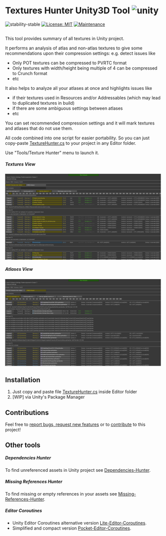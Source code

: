 # Textures Hunter Unity3D Tool ![unity](https://img.shields.io/badge/Unity-100000?style=for-the-badge&logo=unity&logoColor=white)

![stability-stable](https://img.shields.io/badge/stability-stable-green.svg)
[![License: MIT](https://img.shields.io/badge/License-MIT-yellow.svg)](https://opensource.org/licenses/MIT)
[![Maintenance](https://img.shields.io/badge/Maintained%3F-yes-green.svg)](https://GitHub.com/Naereen/StrapDown.js/graphs/commit-activity)

##
This tool provides summary of all textures in Unity project.

It performs an analysis of atlas and non-atlas textures to give some recommendations upon their compression settings:
e.g. detect issues like
- Only POT textures can be compressed to PVRTC format
- Only textures with width/height being multiple of 4 can be compressed to Crunch format
- etc

It also helps to analyze all your atlases at once and highlights issues like
- if their textures used in Resources and/or Addressables (which may lead to duplicated textures in build)
- if there are some ambiguous settings between atlases
- etc

You can set recommended compression settings and it will mark textures and atlases that do not use them.

All code combined into one script for easier portability.
So you can just copy-paste [TextureHunter.cs](./Packages/TextureHunter/Editor/TextureHunter.cs) to your project in any Editor folder.

Use "Tools/Texture Hunter" menu to launch it.

##### Textures View

![plot](./Screenshots/textures_screen.png) 

##### Atlases View

![plot](./Screenshots/atlases_screen.png) 

## Installation

 1. Just copy and paste file [TextureHunter.cs](./Packages/TextureHunter/Editor/TextureHunter.cs) inside Editor folder
 2. [WIP] via Unity's Package Manager 

## Contributions

Feel free to [report bugs, request new features](https://github.com/AlexeyPerov/Unity-Texture-Hunter/issues) 
or to [contribute](https://github.com/AlexeyPerov/Unity-Texture-Hunter/pulls) to this project! 

## Other tools

##### Dependencies Hunter

To find unreferenced assets in Unity project see [Dependencies-Hunter](https://github.com/AlexeyPerov/Unity-Dependencies-Hunter).

##### Missing References Hunter

To find missing or empty references in your assets see [Missing-References-Hunter](https://github.com/AlexeyPerov/Unity-MissingReferences-Hunter).

##### Editor Coroutines

- Unity Editor Coroutines alternative version [Lite-Editor-Coroutines](https://github.com/AlexeyPerov/Unity-Lite-Editor-Coroutines).
- Simplified and compact version [Pocket-Editor-Coroutines](https://github.com/AlexeyPerov/Unity-Pocket-Editor-Coroutines).